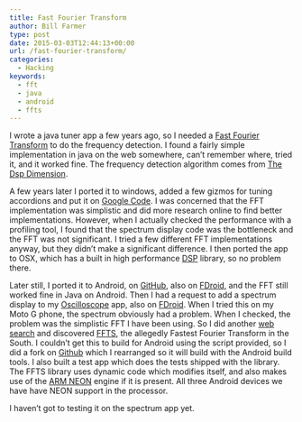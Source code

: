 ```yaml
---
title: Fast Fourier Transform
author: Bill Farmer
type: post
date: 2015-03-03T12:44:13+00:00
url: /fast-fourier-transform/
categories:
  - Hacking
keywords:
  - fft
  - java
  - android
  - ffts
---
```

I wrote a java tuner app a few years ago, so I needed a [Fast Fourier Transform][1] to do the frequency detection. I found a fairly simple implementation in java on the web somewhere, can&rsquo;t remember where, tried it, and it worked fine. The frequency detection algorithm comes from [The Dsp Dimension][2].

A few years later I ported it to windows, added a few gizmos for tuning accordions and put it on [Google Code][3]. I was concerned that the FFT implementation was simplistic and did more research online to find better implementations. However, when I actually checked the performance with a profiling tool, I found that the spectrum display code was the bottleneck and the FFT was not significant. I tried a few different FFT implementations anyway, but they didn&rsquo;t make a significant difference. I then ported the app to OSX, which has a built in high performance [DSP][4] library, so no problem there.

Later still, I ported it to Android, on [GitHub][5], also on [FDroid][6], and the FFT still worked fine in Java on Android. Then I had a request to add a spectrum display to my [Oscilloscope][7] app, also on [FDroid][8]. When I tried this on my Moto G phone, the spectrum obviously had a problem. When I checked, the problem was the simplistic FFT I have been using. So I did another [web search][9] and discovered [FFTS][10], the allegedly Fastest Fourier Transform in the South. I couldn&rsquo;t get this to build for Android using the script provided, so I did a fork on [Github][11] which I rearranged so it will build with the Android build tools. I also built a test app which does the tests shipped with the library. The FFTS library uses dynamic code which modifies itself, and also makes use of the [ARM NEON][12] engine if it is present. All three Android devices we have have NEON support in the processor.

I haven&rsquo;t got to testing it on the spectrum app yet.

 [1]: https://en.wikipedia.org/wiki/Fast_Fourier_transform
 [2]: http://www.dspdimension.com/admin/pitch-shifting-using-the-ft
 [3]: https://code.google.com/p/ctuner
 [4]: https://developer.apple.com/library/ios/documentation/Performance/Conceptual/vDSP_Programming_Guide/Introduction/Introduction.html#//apple_ref/doc/uid/TP40005147
 [5]: https://github.com/billthefarmer/tuner/wiki
 [6]: https://f-droid.org/packages/org.billthefarmer.tuner
 [7]: https://github.com/billthefarmer/scope/wiki
 [8]: https://f-droid.org/packages/org.billthefarmer.scope
 [9]: https://duckduckgo.com
 [10]: http://anthonix.com/ffts
 [11]: https://github.com/billthefarmer/ffts-android
 [12]: http://www.arm.com/products/processors/technologies/neon.php
